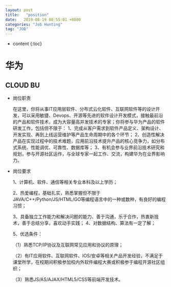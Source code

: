 ```yaml
---
layout: post
title:   "position"
date:   2019-08-19 08:55:01 +0800
categories: "Job Hunting"
tag: "JOB"
---
```


* content
{:toc}


# 华为

## CLOUD BU

- 岗位职责

  在这里，你将从事IT应用层软件、分布式云化软件、互联网软件等的设计开发，可以采用敏捷、Devops、开源等先进的软件设计开发模式，接触最前沿的产品和软件技术，成为大容量高并发技术的专家；你将参与华为产品的软件研发工作，包括但不限于： 1、完成从客户需求到软件产品定义、架构设计、开发实现、再到上线运营维护等产品生命周期中的各个环节； 2、创造性解决产品在实现过程中的技术难题，应用前沿技术提升产品的核心竞争力，如分布式系统、性能调优、可靠性、数据库等； 3、有机会参与业界前沿技术研究和规划，参与开源社区运作，与全球专家一起工作、交流，构建华为在业界影响力。

- 岗位要求

  1、计算机、软件、通信等相关专业本科及以上学历； 

  2、热爱编程，基础扎实，熟悉掌握但不限于JAVA/C++/Python/JS/HTML/GO等编程语言中的一种或数种，有良好的编程习惯； 

  3、具备独立工作能力和解决问题的能力、善于沟通，乐于合作，热衷新技术，善于总结分享，喜欢动手实践；    4、对数据结构、算法有一定了解； 

  5、优选条件： 

  （1）熟悉TCP/IP协议及互联网常见应用和协议的原理； 

  （2）有IT应用软件、互联网软件、IOS/安卓等相关产品开发经验，不满足于课堂所学，在校期间积极参加校内外软件编程大赛或积极参于编程开源社区组织； 

  （3）熟悉JS/AS/AJAX/HTML5/CSS等前端开发技术。